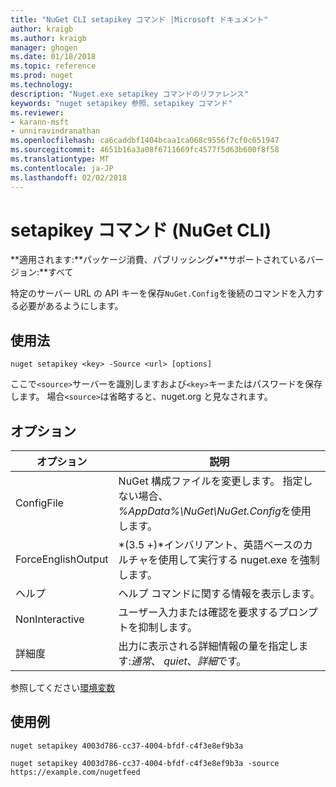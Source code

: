```yaml
---
title: "NuGet CLI setapikey コマンド |Microsoft ドキュメント"
author: kraigb
ms.author: kraigb
manager: ghogen
ms.date: 01/18/2018
ms.topic: reference
ms.prod: nuget
ms.technology: 
description: "Nuget.exe setapikey コマンドのリファレンス"
keywords: "nuget setapikey 参照、setapikey コマンド"
ms.reviewer:
- karann-msft
- unniravindranathan
ms.openlocfilehash: ca6caddbf1404bcaa1ca068c9556f7cf0c651947
ms.sourcegitcommit: 4651b16a3a08f6711669fc4577f5d63b600f8f58
ms.translationtype: MT
ms.contentlocale: ja-JP
ms.lasthandoff: 02/02/2018
---
```

# <a name="setapikey-command-nuget-cli"></a>setapikey コマンド (NuGet CLI)

**適用されます:**パッケージ消費、パブリッシング&bullet;**サポートされているバージョン:**すべて

特定のサーバー URL の API キーを保存`NuGet.Config`を後続のコマンドを入力する必要があるようにします。

## <a name="usage"></a>使用法

```cli
nuget setapikey <key> -Source <url> [options]
```

ここで`<source>`サーバーを識別しますおよび`<key>`キーまたはパスワードを保存します。 場合`<source>`は省略すると、nuget.org と見なされます。

## <a name="options"></a>オプション

| オプション | 説明 |
| --- | --- |
| ConfigFile | NuGet 構成ファイルを変更します。 指定しない場合、 *%AppData%\NuGet\NuGet.Config*を使用します。 |
| ForceEnglishOutput | *(3.5 +)*インバリアント、英語ベースのカルチャを使用して実行する nuget.exe を強制します。 |
| ヘルプ | ヘルプ コマンドに関する情報を表示します。 |
| NonInteractive | ユーザー入力または確認を要求するプロンプトを抑制します。 |
| 詳細度 | 出力に表示される詳細情報の量を指定します:*通常*、 *quiet*、*詳細*です。 |

参照してください[環境変数](cli-ref-environment-variables.md)

## <a name="examples"></a>使用例

```cli
nuget setapikey 4003d786-cc37-4004-bfdf-c4f3e8ef9b3a

nuget setapikey 4003d786-cc37-4004-bfdf-c4f3e8ef9b3a -source https://example.com/nugetfeed
```
